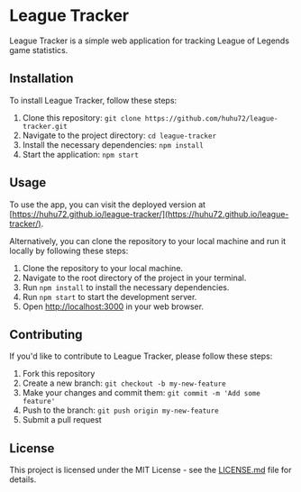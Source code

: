 # League Tracker

League Tracker is a simple web application for tracking League of Legends game statistics.

## Installation

To install League Tracker, follow these steps:

1. Clone this repository: `git clone https://github.com/huhu72/league-tracker.git`
2. Navigate to the project directory: `cd league-tracker`
3. Install the necessary dependencies: `npm install`
4. Start the application: `npm start`

## Usage

To use the app, you can visit the deployed version at [https://huhu72.github.io/league-tracker/](https://huhu72.github.io/league-tracker/).

Alternatively, you can clone the repository to your local machine and run it locally by following these steps:

1. Clone the repository to your local machine.
2. Navigate to the root directory of the project in your terminal.
3. Run `npm install` to install the necessary dependencies.
4. Run `npm start` to start the development server.
5. Open [http://localhost:3000](http://localhost:3000) in your web browser.


## Contributing

If you'd like to contribute to League Tracker, please follow these steps:

1. Fork this repository
2. Create a new branch: `git checkout -b my-new-feature`
3. Make your changes and commit them: `git commit -m 'Add some feature'`
4. Push to the branch: `git push origin my-new-feature`
5. Submit a pull request

## License

This project is licensed under the MIT License - see the [LICENSE.md](LICENSE.md) file for details.
